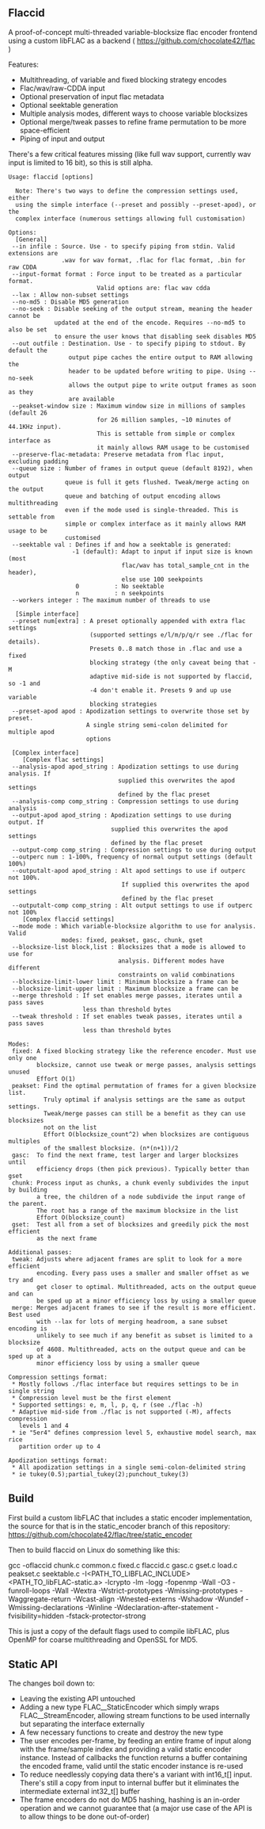 ## Flaccid

A proof-of-concept multi-threaded variable-blocksize flac encoder frontend using a custom libFLAC as a backend ( https://github.com/chocolate42/flac )

Features:
* Multithreading, of variable and fixed blocking strategy encodes
* Flac/wav/raw-CDDA input
* Optional preservation of input flac metadata
* Optional seektable generation
* Multiple analysis modes, different ways to choose variable blocksizes
* Optional merge/tweak passes to refine frame permutation to be more space-efficient
* Piping of input and output

There's a few critical features missing (like full wav support, currently wav input is limited to 16 bit), so this is still alpha.

```
Usage: flaccid [options]

  Note: There's two ways to define the compression settings used, either
  using the simple interface (--preset and possibly --preset-apod), or the
  complex interface (numerous settings allowing full customisation)

Options:
  [General]
 --in infile : Source. Use - to specify piping from stdin. Valid extensions are
               .wav for wav format, .flac for flac format, .bin for raw CDDA
 --input-format format : Force input to be treated as a particular format.
                         Valid options are: flac wav cdda
 --lax : Allow non-subset settings
 --no-md5 : Disable MD5 generation
 --no-seek : Disable seeking of the output stream, meaning the header cannot be
             updated at the end of the encode. Requires --no-md5 to also be set
             to ensure the user knows that disabling seek disables MD5
 --out outfile : Destination. Use - to specify piping to stdout. By default the
                 output pipe caches the entire output to RAM allowing the
                 header to be updated before writing to pipe. Using --no-seek
                 allows the output pipe to write output frames as soon as they
                 are available
 --peakset-window size : Maximum window size in millions of samples (default 26
                         for 26 million samples, ~10 minutes of 44.1KHz input).
                         This is settable from simple or complex interface as
                         it mainly allows RAM usage to be customised
 --preserve-flac-metadata: Preserve metadata from flac input, excluding padding
 --queue size : Number of frames in output queue (default 8192), when output
                queue is full it gets flushed. Tweak/merge acting on the output
                queue and batching of output encoding allows multithreading
                even if the mode used is single-threaded. This is settable from
                simple or complex interface as it mainly allows RAM usage to be
                customised
 --seektable val : Defines if and how a seektable is generated:
                  -1 (default): Adapt to input if input size is known (most
                                flac/wav has total_sample_cnt in the header),
                                else use 100 seekpoints
                   0          : No seektable
                   n          : n seekpoints
 --workers integer : The maximum number of threads to use

  [Simple interface]
 --preset num[extra] : A preset optionally appended with extra flac settings
                       (supported settings e/l/m/p/q/r see ./flac for details).
                       Presets 0..8 match those in .flac and use a fixed
                       blocking strategy (the only caveat being that -M
                       adaptive mid-side is not supported by flaccid, so -1 and
                       -4 don't enable it. Presets 9 and up use variable
                       blocking strategies
 --preset-apod apod : Apodization settings to overwrite those set by preset.
                      A single string semi-colon delimited for multiple apod
                      options

 [Complex interface]
    [Complex flac settings]
 --analysis-apod apod_string : Apodization settings to use during analysis. If
                               supplied this overwrites the apod settings
                               defined by the flac preset
 --analysis-comp comp_string : Compression settings to use during analysis
 --output-apod apod_string : Apodization settings to use during output. If
                             supplied this overwrites the apod settings
                             defined by the flac preset
 --output-comp comp_string : Compression settings to use during output
 --outperc num : 1-100%, frequency of normal output settings (default 100%)
 --outputalt-apod apod_string : Alt apod settings to use if outperc not 100%.
                                If supplied this overwrites the apod settings
                                defined by the flac preset
 --outputalt-comp comp_string : Alt output settings to use if outperc not 100%
    [Complex flaccid settings]
 --mode mode : Which variable-blocksize algorithm to use for analysis. Valid
               modes: fixed, peakset, gasc, chunk, gset
 --blocksize-list block,list : Blocksizes that a mode is allowed to use for
                               analysis. Different modes have different
                               constraints on valid combinations
 --blocksize-limit-lower limit : Minimum blocksize a frame can be
 --blocksize-limit-upper limit : Maximum blocksize a frame can be
 --merge threshold : If set enables merge passes, iterates until a pass saves
                     less than threshold bytes
 --tweak threshold : If set enables tweak passes, iterates until a pass saves
                     less than threshold bytes

Modes:
 fixed: A fixed blocking strategy like the reference encoder. Must use only one
        blocksize, cannot use tweak or merge passes, analysis settings unused
        Effort O(1)
 peakset: Find the optimal permutation of frames for a given blocksize list.
          Truly optimal if analysis settings are the same as output settings.
          Tweak/merge passes can still be a benefit as they can use blocksizes
          not on the list
          Effort O(blocksize_count^2) when blocksizes are contiguous multiples
          of the smallest blocksize. (n*(n+1))/2
 gasc:  To find the next frame, test larger and larger blocksizes until
        efficiency drops (then pick previous). Typically better than gset
 chunk: Process input as chunks, a chunk evenly subdivides the input by building
        a tree, the children of a node subdivide the input range of the parent.
        The root has a range of the maximum blocksize in the list
        Effort O(blocksize_count)
 gset:  Test all from a set of blocksizes and greedily pick the most efficient
        as the next frame

Additional passes:
 tweak: Adjusts where adjacent frames are split to look for a more efficient
        encoding. Every pass uses a smaller and smaller offset as we try and
        get closer to optimal. Multithreaded, acts on the output queue and can
        be sped up at a minor efficiency loss by using a smaller queue
 merge: Merges adjacent frames to see if the result is more efficient. Best used
        with --lax for lots of merging headroom, a sane subset encoding is
        unlikely to see much if any benefit as subset is limited to a blocksize
        of 4608. Multithreaded, acts on the output queue and can be sped up at a
        minor efficiency loss by using a smaller queue

Compression settings format:
 * Mostly follows ./flac interface but requires settings to be in single string
 * Compression level must be the first element
 * Supported settings: e, m, l, p, q, r (see ./flac -h)
 * Adaptive mid-side from ./flac is not supported (-M), affects compression
   levels 1 and 4
 * ie "5er4" defines compression level 5, exhaustive model search, max rice
   partition order up to 4

Apodization settings format:
 * All apodization settings in a single semi-colon-delimited string
 * ie tukey(0.5);partial_tukey(2);punchout_tukey(3)
```

## Build

First build a custom libFLAC that includes a static encoder implementation, the source for that is in the static_encoder branch of this repository: https://github.com/chocolate42/flac/tree/static_encoder

Then to build flaccid on Linux do something like this:

gcc -oflaccid chunk.c common.c fixed.c flaccid.c gasc.c gset.c load.c peakset.c seektable.c -I<PATH_TO_LIBFLAC_INCLUDE> <PATH_TO_libFLAC-static.a> -lcrypto -lm -logg -fopenmp -Wall -O3 -funroll-loops -Wall -Wextra -Wstrict-prototypes -Wmissing-prototypes -Waggregate-return -Wcast-align -Wnested-externs -Wshadow -Wundef -Wmissing-declarations -Winline  -Wdeclaration-after-statement -fvisibility=hidden -fstack-protector-strong

This is just a copy of the default flags used to compile libFLAC, plus OpenMP for coarse multithreading and OpenSSL for MD5.

## Static API

The changes boil down to:

* Leaving the existing API untouched
* Adding a new type FLAC__StaticEncoder which simply wraps FLAC__StreamEncoder, allowing stream functions to be used internally but separating the interface externally
* A few necessary functions to create and destroy the new type
* The user encodes per-frame, by feeding an entire frame of input along with the frame/sample index and providing a valid static encoder instance. Instead of callbacks the function returns a buffer containing the encoded frame, valid until the static encoder instance is re-used
* To reduce needlessly copying data there's a variant with int16_t[] input. There's still a copy from input to internal buffer but it eliminates the intermediate external int32_t[] buffer
* The frame encoders do not do MD5 hashing, hashing is an in-order operation and we cannot guarantee that (a major use case of the API is to allow things to be done out-of-order)

